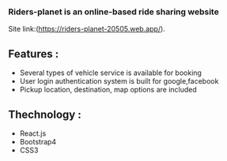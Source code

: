 
### Riders-planet is an online-based ride sharing website
Site link:(https://riders-planet-20505.web.app/).

## Features :
- Several types of vehicle service is available for booking
- User login authentication system is built for google,facebook
- Pickup location, destination, map options are included

## Thechnology :
  - React.js
  - Bootstrap4
  - CSS3

  
